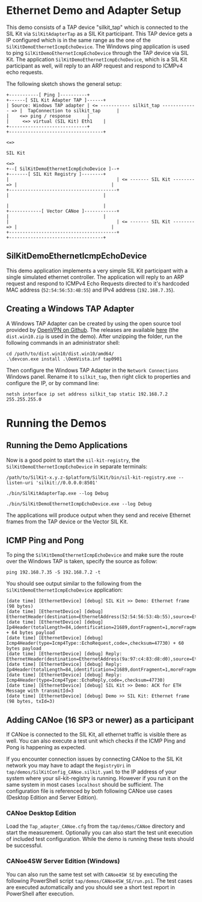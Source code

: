 # Ethernet Demo and Adapter Setup
This demo consists of a TAP device "silkit_tap" which is connected to the SIL Kit via ``SilKitAdapterTap`` as a SIL Kit participant. This TAP device gets 
a IP configured which is in the same range as the one of the ``SilKitDemoEthernetIcmpEchoDevice``.
The Windows ping application is used to ping ``SilKitDemoEthernetIcmpEchoDevice`` through the TAP device via SIL Kit. 
The application ``SilKitDemoEthernetIcmpEchoDevice``, which is a SIL Kit participant as well, will reply to an ARP request and respond to ICMPv4 echo requests. 

The following sketch shows the general setup: 

    +-----------[ Ping ]----------+                                            +------[ SIL Kit Adapter TAP ]------+
    | Source: Windows TAP adapter | <= ----------- silkit_tap ------------- => |  TapConnection to silkit_tap      |
    |    <=> ping / response      |                                            |     <=> virtual (SIL Kit) Eth1    |
    +-----------------------------+                                            +-----------------------------------+
                                                                                             <=>
                                                                                           SIL Kit
                                                                                             <=>                 
    +--[ SilKitDemoEthernetIcmpEchoDevice ]--+                                +-------[ SIL Kit Registry ]--------+
    |                                        | <= ------- SIL Kit -------- => |                                   |
    +----------------------------------------+                                |                                   |
                                                                              |                                   |
    +------------[ Vector CANoe ]------------+                                |                                   |
    |                                        | <= ------- SIL Kit -------- => |                                   |
    +----------------------------------------+                                +-----------------------------------+
  

## SilKitDemoEthernetIcmpEchoDevice
This demo application implements a very simple SIL Kit participant with a single simulated ethernet controller.
The application will reply to an ARP request and respond to ICMPv4 Echo Requests directed to it's hardcoded MAC address
(``52:54:56:53:4B:55``) and IPv4 address (``192.168.7.35``).

## Creating a Windows TAP Adapter
A Windows TAP Adapter can be created by using the open source tool provided by [OpenVPN on Github](https://github.com/OpenVPN/tap-windows6). The releases are
available [here](https://github.com/OpenVPN/tap-windows6/releases) (the ``dist.win10.zip`` is used in the demo).
After unzipping the folder, run the following commands in an administrator shell:
```
cd /path/to/dist.win10/dist.win10/amd64/
.\devcon.exe install .\OemVista.inf tap0901
```

Then configure the Windows TAP Adapter in the ``Network Connections`` Windows panel. Rename it to ``silkit_tap``, 
then right click to properties and configure the IP, or by command line:
```
netsh interface ip set address silkit_tap static 192.168.7.2 255.255.255.0
```

# Running the Demos

## Running the Demo Applications

Now is a good point to start the ``sil-kit-registry``, the ``SilKitDemoEthernetIcmpEchoDevice`` in separate terminals:

    /path/to/SilKit-x.y.z-$platform/SilKit/bin/sil-kit-registry.exe --listen-uri 'silkit://0.0.0.0:8501'
    
    ./bin/SilKitAdapterTap.exe --log Debug

    ./bin/SilKitDemoEthernetIcmpEchoDevice.exe --log Debug
    
The applications will produce output when they send and receive Ethernet frames from the TAP device or the Vector SIL Kit.

## ICMP Ping and Pong
To ping the ``SilKitDemoEthernetIcmpEchoDevice`` and make sure the route over the Windows TAP is taken, specify the source as follow:
```
ping 192.168.7.35 -S 192.168.7.2 -t
```
    
You should see output similar to the following from the ``SilKitDemoEthernetIcmpEchoDevice`` application:

    [date time] [EthernetDevice] [debug] SIL Kit >> Demo: Ethernet frame (98 bytes)
    [date time] [EthernetDevice] [debug] EthernetHeader(destination=EthernetAddress(52:54:56:53:4b:55),source=EthernetAddress(9a:97:c4:83:d8:d0),etherType=EtherType::Ip4)
    [date time] [EthernetDevice] [debug] Ip4Header(totalLength=84,identification=21689,dontFragment=1,moreFragments=0,fragmentOffset=0,timeToLive=64,protocol=Ip4Protocol::ICMP,checksum=22138,sourceAddress=192.168.7.2,destinationAddress=192.168.7.35) + 64 bytes payload
    [date time] [EthernetDevice] [debug] Icmp4Header(type=Icmp4Type::EchoRequest,code=,checksum=47730) + 60 bytes payload
    [date time] [EthernetDevice] [debug] Reply: EthernetHeader(destination=EthernetAddress(9a:97:c4:83:d8:d0),source=EthernetAddress(52:54:56:53:4b:55),etherType=EtherType::Ip4)
    [date time] [EthernetDevice] [debug] Reply: Ip4Header(totalLength=84,identification=21689,dontFragment=1,moreFragments=0,fragmentOffset=0,timeToLive=64,protocol=Ip4Protocol::ICMP,checksum=22138,sourceAddress=192.168.7.35,destinationAddress=192.168.7.2)
    [date time] [EthernetDevice] [debug] Reply: Icmp4Header(type=Icmp4Type::EchoReply,code=,checksum=47730)
    [date time] [EthernetDevice] [debug] SIL Kit >> Demo: ACK for ETH Message with transmitId=3
    [date time] [EthernetDevice] [debug] Demo >> SIL Kit: Ethernet frame (98 bytes, txId=3)

## Adding CANoe (16 SP3 or newer) as a participant
If CANoe is connected to the SIL Kit, all ethernet traffic is visible there as well. You can also execute a test unit which checks if the ICMP Ping and Pong is happening as expected.

If you encounter connection issues by connecting CANoe to the SIL Kit network you may have to adapt the ``RegistryUri`` in ``tap/demos/SilKitConfig_CANoe.silkit.yaml`` to the IP address of your system where your sil-kit-registry is running. However if you run it on the same system in most cases ``localhost`` should be sufficient. The configuration file is referenced by both following CANoe use cases (Desktop Edition and Server Edition).

### CANoe Desktop Edition
Load the ``Tap_adapter_CANoe.cfg`` from the ``tap/demos/CANoe`` directory and start the measurement. Optionally you can also start the test unit execution of included test configuration. While the demo is running these tests should be successful.

### CANoe4SW Server Edition (Windows)
You can also run the same test set with ``CANoe4SW SE`` by executing the following PowerShell script ``tap/demos/CANoe4SW_SE/run.ps1``. The test cases are executed automatically and you should see a short test report in PowerShell after execution.
